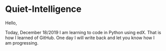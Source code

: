# Quiet-Intelligence

Hello,

Today, December 18/2019 I am learning to code in Python using edX. That is how I learned of GitHub.
One day I will write back and let you know how I am progressing.
